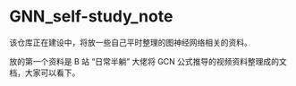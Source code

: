 # GNN_self-study_note

该仓库正在建设中，将放一些自己平时整理的图神经网络相关的资料。

放的第一个资料是 B 站 “日常半躺” 大佬将 GCN 公式推导的视频资料整理成的文档，大家可以看下。
